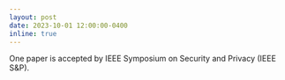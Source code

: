 ```yaml
---
layout: post
date: 2023-10-01 12:00:00-0400
inline: true
---
```


One paper is accepted by IEEE Symposium on Security and Privacy (IEEE S&P).